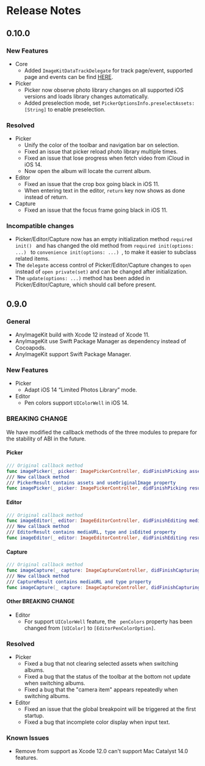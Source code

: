 # Release Notes

## 0.10.0

### New Features

- Core
  - Added `ImageKitDataTrackDelegate` for track page/event, supported page and events can be find [HERE](./DATA_TRACK.md).
- Picker
  - Picker now observe photo library changes on all supported iOS versions and loads library changes automatically.
  - Added preselection mode, set `PickerOptionsInfo.preselectAssets: [String]` to enable preselection.

### Resolved

- Picker
  - Unify the color of the toolbar and navigation bar on selection.
  - Fixed an issue that picker reload photo library multiple times.
  - Fixed an issue that lose progress when fetch video from iCloud in iOS 14.
  - Now open the album will locate the current album.
- Editor
  - Fixed an issue that the crop box going black in iOS 11.
  - When entering text in the editor, `return` key now shows as done instead of return.
- Capture
  - Fixed an issue that the focus frame going black in iOS 11.

### Incompatible changes

- Picker/Editor/Capture now has an empty initialization method `required init() ` and has changed the old method from `required init(options: ...) ` to `convenience init(options: ...) `, to make it easier to subclass related items.
- The `delegate` access control of Picker/Editor/Capture changes to `open` instead of `open private(set)` and can be changed after initialization.
- The `update(options: ...)` method has been added in Picker/Editor/Capture, which should call before present.

## 0.9.0

### General

- AnyImageKit build with Xcode 12 instead of Xcode 11.
- AnyImageKit use Swift Package Manager as dependency instead of Cocoapods.
- AnyImageKit support Swift Package Manager.

### New Features

- Picker
  - Adapt iOS 14 “Limited Photos Library” mode.
- Editor
  - Pen colors support `UIColorWell` in iOS 14.

### BREAKING CHANGE

We have modified the callback methods of the three modules to prepare for the stability of ABI in the future.

#### Picker

```swift
/// Original callback method
func imagePicker(_ picker: ImagePickerController, didFinishPicking assets: [Asset], useOriginalImage: Bool)
/// New callback method
/// PickerResult contains assets and useOriginalImage property
func imagePicker(_ picker: ImagePickerController, didFinishPicking result: PickerResult)
```

#### Editor

```swift
/// Original callback method
func imageEditor(_ editor: ImageEditorController, didFinishEditing mediaURL: URL, type: MediaType, isEdited: Bool)
/// New callback method
/// EditorResult contains mediaURL, type and isEdited property
func imageEditor(_ editor: ImageEditorController, didFinishEditing result: EditorResult)
```

#### Capture

```swift
/// Original callback method
func imageCapture(_ capture: ImageCaptureController, didFinishCapturing mediaURL: URL, type: MediaType)
/// New callback method
/// CaptureResult contains mediaURL and type property
func imageCapture(_ capture: ImageCaptureController, didFinishCapturing result: CaptureResult)
```

#### Other BREAKING CHANGE

- Editor
  - For support `UIColorWell` feature, the ` penColors` property has been changed from `[UIColor]` to `[EditorPenColorOption]`.

### Resolved

- Picker
  - Fixed a bug that not clearing selected assets when switching albums.
  - Fixed a bug that the status of the toolbar at the bottom not update when switching albums.
  - Fixed a bug that the "camera item" appears repeatedly when switching albums.
- Editor
  - Fixed an issue that the global breakpoint will be triggered at the first startup.
  - Fixed a bug that incomplete color display when input text.

### Known Issues

- Remove from support as Xcode 12.0 can't support Mac Catalyst 14.0 features.





